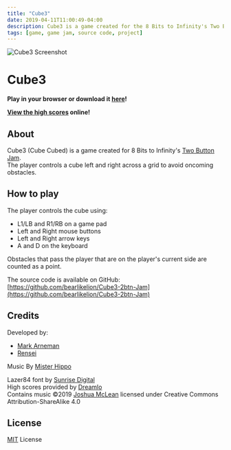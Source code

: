 ```yaml
---
title: "Cube3"
date: 2019-04-11T11:00:49-04:00
description: Cube3 is a game created for the 8 Bits to Infinity's Two Button Jam
tags: [game, game jam, source code, project]
---
```


![Cube3 Screenshot](/images/cube3.png)

# Cube3

**Play in your browser or download it [here](https://bearlikelion.itch.io/cube3)!**

**[View the high scores](https://arneman.me/cube3/) online!**

## About

Cube3 (Cube Cubed) is a game created for 8 Bits to Infinity's [Two Button Jam](https://itch.io/jam/2buttonjam).\
The player controls a cube left and right across a grid to avoid oncoming obstacles.

## How to play

The player controls the cube using:

* L1/LB and R1/RB on a game pad
* Left and Right mouse buttons
* Left and Right arrow keys
* A and D on the keyboard

Obstacles that pass the player that are on the player's current side are counted as a point.

The source code is available on GitHub: [https://github.com/bearlikelion/Cube3-2btn-Jam](https://github.com/bearlikelion/Cube3-2btn-Jam)

## Credits

Developed by:

* [Mark Arneman](https://arneman.me)
* [Rensei](https://mobile.twitter.com/Rensei_)

Music By [Mister Hippo](https://m.soundcloud.com/creative-hippo)

Lazer84 font by [Sunrise Digital](https://sunrise-digital.net/font.html)\
High scores provided by [Dreamlo](http://dreamlo.com/)\
Contains music ©2019 [Joshua McLean](mrjoshuamclean.com) licensed under Creative Commons Attribution-ShareAlike 4.0

## License

[MIT](./LICENSE.md) License